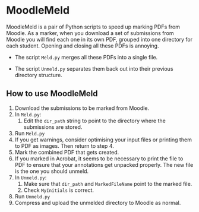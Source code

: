 # MoodleMeld

MoodleMeld is a pair of Python scripts to speed up marking PDFs from Moodle.
As a marker, when you download a set of submissions from Moodle you will find each one in its own PDF, grouped into one directory for each student. Opening and closing all these PDFs is annoying.

- The script `Meld.py` merges all these PDFs into a single file.

- The script `Unmeld.py` separates them back out into their previous directory structure.


## How to use MoodleMeld
1. Download the submissions to be marked from Moodle.
2. In `Meld.py`:
    1. Edit the `dir_path` string to point to the directory where the submissions are stored.
4. Run `Meld.py`
5. If you get warnings, consider optimising your input files or printing them to PDF as images. Then return to step 4.
6. Mark the combined PDF that gets created.
7. If you marked in Acrobat, it seems to be necessary to print the file to PDF to ensure that your annotations get unpacked properly. The new file is the one you should unmeld.
8. In `Unmeld.py`:
    1. Make sure that `dir_path` and `MarkedFileName` point to the marked file.
    2. Check `MyInitials` is correct.
9. Run `Unmeld.py`
10. Compress and upload the unmelded directory to Moodle as normal.
